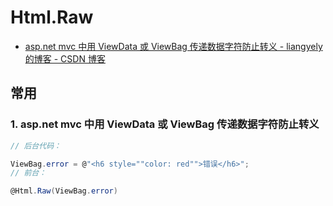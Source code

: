 # Html.Raw

- [asp.net mvc 中用 ViewData 或 ViewBag 传递数据字符防止转义 - liangyely 的博客 - CSDN 博客](https://blog.csdn.net/liangyely/article/details/82958332)

## 常用

### 1. asp.net mvc 中用 ViewData 或 ViewBag 传递数据字符防止转义

```c#
// 后台代码：

ViewBag.error = @"<h6 style=""color: red"">错误</h6>";
// 前台：

@Html.Raw(ViewBag.error)
```
